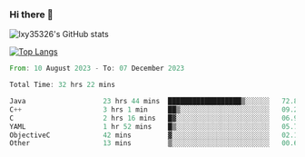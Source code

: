 ### Hi there 👋

<!--
**lxy35326/lxy35326** is a ✨ _special_ ✨ repository because its `README.md` (this file) appears on your GitHub profile.

Here are some ideas to get you started:

- 🔭 I’m currently working on ...
- 🌱 I’m currently learning ...
- 👯 I’m looking to collaborate on ...
- 🤔 I’m looking for help with ...
- 💬 Ask me about ...
- 📫 How to reach me: ...
- 😄 Pronouns: ...
- ⚡ Fun fact: ...
-->

![lxy35326's GitHub stats](https://github-readme-stats.vercel.app/api?username=lxy35326&show_icons=true)

[![Top Langs](https://github-readme-stats.vercel.app/api/top-langs/?username=anuraghazra&layout=compact)](https://github.com/anuraghazra/github-readme-stats)

<!--START_SECTION:waka-->

```rust
From: 10 August 2023 - To: 07 December 2023

Total Time: 32 hrs 22 mins

Java                   23 hrs 44 mins  ██████████████████▒░░░░░░   72.83 %
C++                    3 hrs 1 min     ██▒░░░░░░░░░░░░░░░░░░░░░░   09.26 %
C                      2 hrs 16 mins   █▓░░░░░░░░░░░░░░░░░░░░░░░   06.96 %
YAML                   1 hr 52 mins    █▒░░░░░░░░░░░░░░░░░░░░░░░   05.73 %
ObjectiveC             42 mins         ▓░░░░░░░░░░░░░░░░░░░░░░░░   02.17 %
Other                  13 mins         ▒░░░░░░░░░░░░░░░░░░░░░░░░   00.68 %
```

<!--END_SECTION:waka-->
